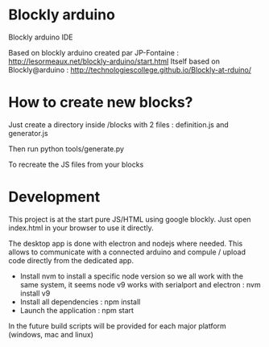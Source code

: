 # Blockly arduino
Blockly arduino IDE

Based on blockly arduino created par JP-Fontaine : http://lesormeaux.net/blockly-arduino/start.html
Itself based on Blockly@arduino : http://technologiescollege.github.io/Blockly-at-rduino/


# How to create new blocks?

Just create a directory inside /blocks with 2 files : definition.js and generator.js

Then run python tools/generate.py

To recreate the JS files from your blocks

# Development
This project is at the start pure JS/HTML using google blockly. Just open index.html in your browser to use it directly.

The desktop app is done with electron and nodejs where needed. This allows to communicate with a connected arduino and compule / upload code directly from the dedicated app.

- Install nvm to install a specific node version so we all work with  the same system, it seems node v9 works with serialport and electron : nvm install v9
- Install all dependencies :  npm install
- Launch the application : npm start

In the future build scripts will be provided for each major platform (windows, mac and linux)
